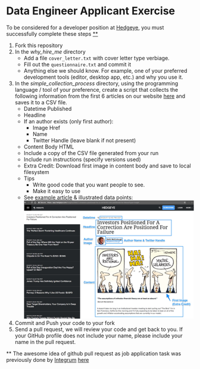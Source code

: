 # Data Engineer Applicant Exercise

To be considered for a developer position at [Hedgeye](http://www2.hedgeye.com), you must successfully complete these steps [**](#footnote)

1. Fork this repository
1. In the *why_hire_me* directory
    * Add a file `cover_letter.txt` with cover letter type verbiage.
    * Fill out the `questionnaire.txt` and commit it
    * Anything else we should know.  For example, one of your preferred development tools (editor, desktop app, etc.) and why you use it.
1. In the *simple_collection_process* directory, using the programming language / tool of your preference, create a script that collects 
the following information from the first 6 articles on our website [here](https://app.hedgeye.com/insights/all?type=insight) and saves it to a CSV file. 
    * Datetime Published
    * Headline
    * If an author exists (only first author):
      * Image Href
      * Name
      * Twitter Handle (leave blank if not present)
    * Content Body HTML
    * Include a copy of the CSV file generated from your run
    * Include run instructions (specify versions used)
    * Extra Credit: Download first image in content body and save to local filesystem
    * Tips
        * Write good code that you want people to see.
        * Make it easy to use
    * See [example article](https://app.hedgeye.com/insights/56827-investors-positioned-for-a-correction-are-positioned-for-failure) & illustrated data points:
    ![Sample Article](images/collect_data_points.jpg)
6. Commit and Push your code to your fork
7. Send a pull request, we will review your code and get back to you.  If your GitHub profile does not include your name, please include your name in the pull request.



<a name="footnote"></a>** The awesome idea of github pull request as
job application task was previously done by [Integrum](http://integrumtech.com) [here](https://github.com/integrum/job-application)

